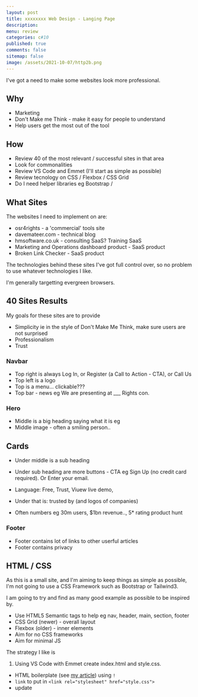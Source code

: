 ```yaml
---
layout: post
title: xxxxxxxx Web Design - Langing Page
description: 
menu: review
categories: c#10 
published: true 
comments: false     
sitemap: false
image: /assets/2021-10-07/http2b.png
---
```


<!-- ## Introduction. -->

<!-- [![alt text](/assets/2021-08-04/local.jpg "local")](/assets/2021-08-04/local.jpg) -->
<!-- [![alt text](/assets/2021-10-22/email-cover.jpg "email"){:width="800px"}](/assets/2021-10-22/email-cover.jpg) -->
<!-- [![alt text](/assets/2021-10-22/email-cover.jpg "Thanks to Solen Feyissa on unsplash - https://unsplash.com/@solenfeyissa")](https://unsplash.com/@solenfeyissa) -->

I've got a need to make some websites look more professional.

## Why

- Marketing
- Don't Make me Think - make it easy for people to understand
- Help users get the most out of the tool

## How

- Review 40 of the most relevant / successful sites in that area
- Look for commonalities
- Review VS Code and Emmet (I'll start as simple as possible)
- Review tecnology on CSS / Flexbox / CSS Grid
- Do I need helper libraries eg Bootstrap / 

## What Sites

The websites I need to implement on are:

- osr4rights - a 'commercial' tools site
- davemateer.com - technical blog
- hmsoftware.co.uk - consulting SaaS? Training SaaS
- Marketing and Operations dashboard product - SaaS product
- Broken Link Checker - SaaS product

The technologies behind these sites I've got full control over, so no problem to use whatever technologies I like.

I'm generally targetting evergreen browsers.

## 40 Sites Results

My goals for these sites are to provide

- Simplicity ie in the style of Don't Make Me Think, make sure users are not surprised 
- Professionalism
- Trust

### Navbar

- Top right is always Log In, or Register (a Call to Action - CTA), or Call Us
- Top left is a logo
- Top is a menu... clickable???
- Top bar - news eg We are presenting at ___ Rights con.

### Hero

- Middle is a big heading saying what it is eg 
- Middle image - often a smiling person..

## Cards

- Under middle is a sub heading 
- Under sub heading are more buttons - CTA eg Sign Up (no credit card required). Or Enter your email.
- Language: Free, Trust, Viuew live demo,


- Under that is: trusted by (and logos of companies)
- Often numbers eg 30m users, $1bn revenue.., 5* rating product hunt

### Footer

- Footer contains lot of links to other userful articles
- Footer contains privacy

## HTML / CSS

As this is a small site, and I'm aiming to keep things as simple as possible, I'm not going to use a CSS Framework such as Bootstrap or Tailwind3.

I am going to try and find as many good example as possible to be inspired by.

- Use HTML5 Semantic tags to help eg nav, header, main, section, footer
- CSS Grid (newer) - overall layout
- Flexbox (older) - inner elements
- Aim for no CSS frameworks
- Aim for minimal JS

The strategy I like is 

1. Using VS Code with Emmet create index.html and style.css. 

- HTML boilerplate (see [my article](/2021/10/20/vs-code-abbreviations-with-emmet)) using `!`
- `link` to put in `<link rel="stylesheet" href="style.css">`
- update <title>
- `.flex-container` Emmet to generate class
- `.item*3{Item $}` Generate

```html
<!DOCTYPE html>
<html lang="en">

<head>
  <meta charset="UTF-8">
  <meta http-equiv="X-UA-Compatible" content="IE=edge">
  <meta name="viewport" content="width=device-width, initial-scale=1.0">
  <link rel="stylesheet" href="style.css">
  <title>Flexbox Crash Course</title>
</head>

<body>
  <div class="flex-container">
    <div class="item">Item 1</div>
    <div class="item">Item 2</div>
    <div class="item">Item 3</div>
  </div>
</body>

</html>
```
- Shift-Alt-F - format in vscode

- CSS boilerplate

```css
/* universal selector reset */
* {
  box-sizing: border-box;
  margin: 0;
  padding: 0;
}

body {
  font-family: Arial, Helvetica, sans-serif;
}

.flex-container {
  display: flex;
  background-color: #f4f4f4;;
}

/* item class */
.item {
  width: 100px;
  height: 100px;
  background: #254de4;;
  color: #fff;
  /* all around */
  margin: 10px;
}
```

2. Put in HTML content using HTML5 semantic tags


3. Layout starting at the top

- Flex for Navbar
- CSS Grid for overall layout

- pull in fonts from google
- boilerplate reset
- utility css classes

5. Fonts and Icons

box model
spacing


```css
@import url('https://fonts.googleapis.com/css2?family=Poppins:wght@400;700&display=swap');
```

and Icons from Fontawesome

```html
<link rel="stylesheet" href="https://pro.fontawesome.com/releases/v5.10.0/css/all.css" integrity="sha384-AYmEC3Yw5cVb3ZcuHtOA93w35dYTsvhLPVnYs9eStHfGJvOvKxVfELGroGkvsg+p" crossorigin="anonymous" />
```

6. Colours

I'm going for a professional / trust feel, so an Elite Hacker style is not what is needed. Again I'll follow pallets from other successful companies in the same industry so people are not surprised.

## Flex

[Source in cssfun 55]()

Using Flex only, and basing the design on [Flexbox Crash Course 2022 by Traversy Media](https://www.youtube.com/watch?v=3YW65K6LcIA&t=4s)

[![alt text](/assets/2022-01-25/os.jpg "osr")](/assets/2022-01-25/os.jpg)

Design only on Flexbox using

- Google font - Poppins
- Fontawesome icons
- Flex for layout
- CSS menu
- Border radius
- Box shadows
- 2 Media queries


## Flex and CSS Grid

[Source in css-fun 60]()

[Build a Starbucks Landing Page Clone](https://www.youtube.com/watch?v=x_n2FGNsm0o&t=78s)

- Google font - Open Sans
- Custom Properties (variables)
- Boxshadow on navbar which is nice grey line
- Navbar in Flex (right and left aligned)
- Pseudo selectors
- Buttons styled
- Transparency on hover for button

He is building utility classes just like tailwind: eg `<p class="text-md">Hello</p>`

Media Queries

- Font gets smaller when < 960


[![alt text](/assets/2022-01-25/star.jpg "star")](/assets/2022-01-25/star.jpg)

Starbucks clone

[![alt text](/assets/2022-01-25/starm.jpg "starm")](/assets/2022-01-25/starm.jpg)

Hamburger Menu

- All lines in CSS
- Nice transitions

### Grid

```css
.grid-col-2 {
	display: grid;
	/* grid-template-columns: 200px 300px;  */

	/* 2 columns */
	grid-template-columns: 1fr 1fr; 

	/* grid-template-columns: repeat(2, 1fr);  */

  /* space between columns */
	gap: 2rem;
}

```

### Footer is Flex
asdf

## Build OSR4RightsTools in Starbucks and Flex style

Combine all I know so far and build out OSR4RightsTools

### Layout

- Put in correct text eg Menu, Titles, text
- Focus on layout eg naming
- Naming and CSS organisation
- CSS menu do 

get images - png transparent are great

*go to MS tutorial next?

- Fonts eg buttons fix
- Fonts overall


### Style

Look at example sites

- Capitalisation
- Fonts, Colours, Size
- Images make



